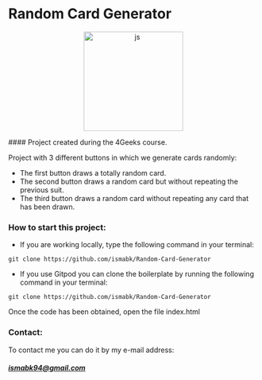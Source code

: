# Random Card Generator
<p align="center">
  <img
		width="200"
		alt="js"
		src="https://cdn.ourcodeworld.com/public-media/articles/articleocw-56bba37e791bc.png">
<p>
#### Project created during the 4Geeks course.

Project with 3 different buttons in which we generate cards randomly:
- The first button draws a totally random card.
- The second button draws a random card but without repeating the previous suit.
- The third button draws a random card without repeating any card that has been drawn.

### How to start this project:
- If you are working locally, type the following command in your terminal:

`git clone https://github.com/ismabk/Random-Card-Generator`

- If you use Gitpod you can clone the boilerplate by running the following command in your terminal:

`git clone https://github.com/ismabk/Random-Card-Generator`

Once the code has been obtained, open the file index.html


### Contact:
To contact me you can do it by my e-mail address:
##### 	ismabk94@gmail.com

